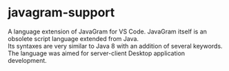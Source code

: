 # javagram-support

A language extension of JavaGram for VS Code. JavaGram itself is an obsolete script language extended from Java.   
Its syntaxes are very similar to Java 8 with an addition of several keywords. The language was aimed for server-client Desktop application development.
